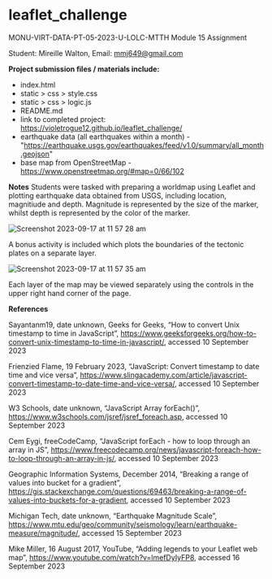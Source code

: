 # leaflet_challenge

MONU-VIRT-DATA-PT-05-2023-U-LOLC-MTTH
Module 15 Assignment

Student: Mireille Walton, Email: mmj649@gmail.com

**Project submission files / materials include:**
- index.html
- static > css > style.css
- static > css > logic.js
- README.md
- link to completed project: https://violetrogue12.github.io/leaflet_challenge/
- earthquake data (all earthquakes within a month) - "https://earthquake.usgs.gov/earthquakes/feed/v1.0/summary/all_month.geojson"
- base map from OpenStreetMap - https://www.openstreetmap.org/#map=0/66/102

**Notes**
Students were tasked with preparing a worldmap using Leaflet and plotting earthquake data obtained from USGS, including location, magnitiude and depth. Magnitude is represented by the size of the marker, whilst depth is represented by the color of the marker.  

![Screenshot 2023-09-17 at 11 57 28 am](https://github.com/VioletRogue12/leaflet_challenge/assets/130148039/fde20e2c-20bb-4057-92be-123616a494ae)


A bonus activity is included which plots the boundaries of the tectonic plates on a separate layer.  

![Screenshot 2023-09-17 at 11 57 35 am](https://github.com/VioletRogue12/leaflet_challenge/assets/130148039/580405b7-b4b1-4d08-b955-c516ba8eaef6)


Each layer of the map may be viewed separately using the controls in the upper right hand corner of the page. 


**References**

Sayantanm19, date unknown, Geeks for Geeks, “How to convert Unix timestamp to time in JavaScript”, https://www.geeksforgeeks.org/how-to-convert-unix-timestamp-to-time-in-javascript/, accessed 10 September 2023

Frienzied Flame, 19 February 2023, “JavaScript: Convert timestamp to date time and vice versa”, https://www.slingacademy.com/article/javascript-convert-timestamp-to-date-time-and-vice-versa/, accessed 10 September 2023

W3 Schools, date unknown, “JavaScript Array forEach()”, https://www.w3schools.com/jsref/jsref_foreach.asp, accessed 10 September 2023

Cem Eygi, freeCodeCamp, “JavaScript forEach - how to loop through an array in JS”, https://www.freecodecamp.org/news/javascript-foreach-how-to-loop-through-an-array-in-js/, accessed 10 September 2023

Geographic Information Systems, December 2014, “Breaking a range of values into bucket for a gradient”, https://gis.stackexchange.com/questions/69463/breaking-a-range-of-values-into-buckets-for-a-gradient, accessed 10 September 2023

Michigan Tech, date unknown, “Earthquake Magnitude Scale”, https://www.mtu.edu/geo/community/seismology/learn/earthquake-measure/magnitude/, accessed 15 September 2023

Mike Miller, 16 August 2017, YouTube, “Adding legends to your Leaflet web map”, https://www.youtube.com/watch?v=lmefDyIyFP8, accessed 16 September 2023

